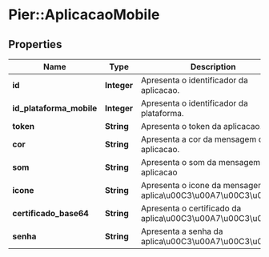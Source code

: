 # Pier::AplicacaoMobile

## Properties
Name | Type | Description | Notes
------------ | ------------- | ------------- | -------------
**id** | **Integer** | Apresenta o identificador da aplicacao. | [optional] 
**id_plataforma_mobile** | **Integer** | Apresenta o identificador da plataforma. | [optional] 
**token** | **String** | Apresenta o token da aplicacao. | [optional] 
**cor** | **String** | Apresenta a cor da mensagem da aplicacao. | [optional] 
**som** | **String** | Apresenta o som da mensagem da aplicacao | [optional] 
**icone** | **String** | Apresenta o icone da mensagem da aplica\u00C3\u00A7\u00C3\u00A3o. | [optional] 
**certificado_base64** | **String** | Apresenta o certificado da aplica\u00C3\u00A7\u00C3\u00A3o. | [optional] 
**senha** | **String** | Apresenta a senha da aplica\u00C3\u00A7\u00C3\u00A3o. | [optional] 



